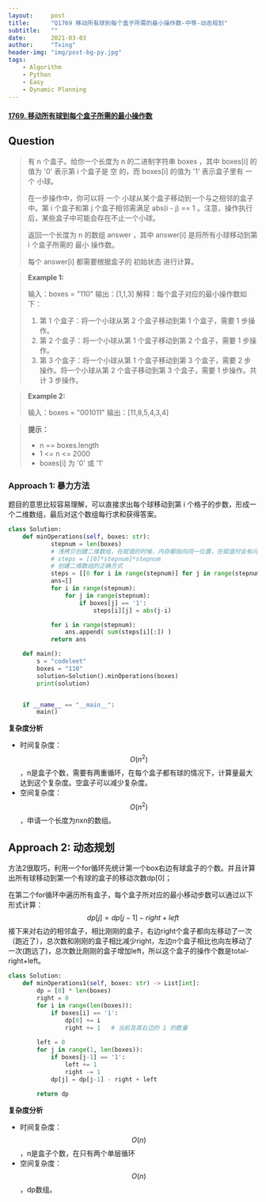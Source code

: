 ```yaml
---
layout:     post
title:      "Q1769 移动所有球到每个盒子所需的最小操作数-中等-动态规划"
subtitle:   ""
date:       2021-03-03
author:     "Txing"
header-img: "img/post-bg-py.jpg"
tags:
    - Algorithm
    - Python
    - Easy
    - Dynamic Planning
---
```


#### [1769. 移动所有球到每个盒子所需的最小操作数](https://leetcode-cn.com/problems/minimum-number-of-operations-to-move-all-balls-to-each-box/)

## Question

> 有 n 个盒子。给你一个长度为 n 的二进制字符串 boxes ，其中 boxes[i] 的值为 '0' 表示第 i 个盒子是 空 的，而 boxes[i] 的值为 '1' 表示盒子里有 一个 小球。
>
> 在一步操作中，你可以将 一个 小球从某个盒子移动到一个与之相邻的盒子中。第 i 个盒子和第 j 个盒子相邻需满足 abs(i - j) == 1 。注意，操作执行后，某些盒子中可能会存在不止一个小球。
>
> 返回一个长度为 n 的数组 answer ，其中 answer[i] 是将所有小球移动到第 i 个盒子所需的 最小 操作数。
>
> 每个 answer[i] 都需要根据盒子的 初始状态 进行计算。
>

> **Example 1:**
>
> 输入：boxes = "110"
> 输出：[1,1,3]
> 解释：每个盒子对应的最小操作数如下：
> 1) 第 1 个盒子：将一个小球从第 2 个盒子移动到第 1 个盒子，需要 1 步操作。
> 2) 第 2 个盒子：将一个小球从第 1 个盒子移动到第 2 个盒子，需要 1 步操作。
> 3) 第 3 个盒子：将一个小球从第 1 个盒子移动到第 3 个盒子，需要 2 步操作。将一个小球从第 2 个盒子移动到第 3 个盒子，需要 1 步操作。共计 3 步操作。

> **Example 2:**
>
> 输入：boxes = "001011"
> 输出：[11,8,5,4,3,4]

> **提示：**
>
> - n == boxes.length
> - 1 <= n <= 2000
> - boxes[i] 为 '0' 或 '1'



### Approach 1: 暴力方法

题目的意思比较容易理解，可以直接求出每个球移动到第 i 个格子的步数，形成一个二维数组，最后对这个数组每行求和获得答案。


```python
class Solution:
    def minOperations(self, boxes: str):
            stepnum = len(boxes)
            # 浅拷贝创建二维数组，在赋值的时候，内存都指向同一位置，在赋值时会有问题
            # steps = [[0]*stepnum]*stepnum 
            # 创建二维数组的正确方式
            steps = [[0 for i in range(stepnum)] for j in range(stepnum)]
            ans=[]
            for i in range(stepnum): 
                for j in range(stepnum):
                    if boxes[j] == '1':
                        steps[i][j] = abs(j-i)

            for i in range(stepnum):
                ans.append( sum(steps[i][:]) ) 
            return ans

    def main():
        s = "codeleet"
        boxes = "110"
        solution=Solution().minOperations(boxes)
        print(solution)


    if __name__ == "__main__":
        main()
```

**复杂度分析**

- 时间复杂度：$$O(n^2)$$，n是盒子个数，需要有两重循环，在每个盒子都有球的情况下，计算量最大达到这个复杂度。空盒子可以减少复杂度。
- 空间复杂度：$$O(n^2)$$，申请一个长度为nxn的数组。



## Approach 2: 动态规划

方法2很取巧，利用一个for循环先统计第一个box右边有球盒子的个数。并且计算出所有球移动到第一个有球的盒子的移动次数dp[0]；

在第二个for循环中遍历所有盒子，每个盒子所对应的最小移动步数可以通过以下形式计算：
$$
dp[j]=dp[j-1]-right+left
$$
接下来对右边的相邻盒子，相比刚刚的盒子，右边right个盒子都向左移动了一次（跑近了），总次数和刚刚的盒子相比减少right，左边n个盒子相比也向左移动了一次(跑远了)，总次数比刚刚的盒子增加left，所以这个盒子的操作个数是total-right+left。

```python
class Solution:
    def minOperations1(self, boxes: str) -> List[int]:
        dp = [0] * len(boxes)
        right = 0
        for i in range(len(boxes)): 
            if boxes[i] == '1':
                dp[0] += i
                right += 1   # 当前及其右边的 1 的数量
        
        left = 0
        for j in range(1, len(boxes)):
            if boxes[j-1] == '1':
                left += 1
                right -= 1
            dp[j] = dp[j-1] - right + left
            
        return dp
```

**复杂度分析**

- 时间复杂度：$$O(n)$$，n是盒子个数，在只有两个单层循环
- 空间复杂度：$$O(n)$$，dp数组。